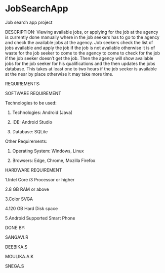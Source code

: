 # JobSearchApp
Job search app project

DESCRIPTION:
    Viewing available jobs, or applying for the job at the agency is currently done manually where in the job seekers has to go to the agency and check the available jobs at the agency. Job seekers check the list of jobs available and apply the job if the job is not available otherwise it is of waste for the job seeker to come to the agency to come to check for the job if the job seeker doesn’t get the job. Then the agency will show available jobs for the job seeker for his qualifications and the then updates the jobs database. This takes at least one to two hours if the job seeker is available at the near by place otherwise it may take more time.

REQUIREMENTS:

SOFTWARE REQUIREMENT

Technologies to be used:

1. Technologies: Android (Java)

2. IDE: Android Studio

3. Database: SQLite
        
Other Requirements:

1. Operating System: Windows, Linux

2. Browsers: Edge, Chrome, Mozilla Firefox
        
HARDWARE REQUIREMENT

1.Intel Core i3 Processor or higher

2.8 GB RAM or above

3.Color SVGA 

4.120 GB Hard Disk space

5.Android Supported Smart Phone
         
 DONE BY: 
 
 SANGAVI.R
 
 DEEBIKA.S
 
 MOULIKA.A.K
 
 SNEGA.S
